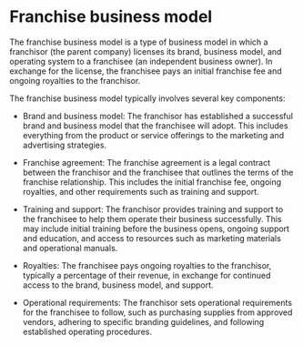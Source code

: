 # Franchise business model

The franchise business model is a type of business model in which a franchisor (the parent company) licenses its brand, business model, and operating system to a franchisee (an independent business owner). In exchange for the license, the franchisee pays an initial franchise fee and ongoing royalties to the franchisor.

The franchise business model typically involves several key components:

* Brand and business model: The franchisor has established a successful brand and business model that the franchisee will adopt. This includes everything from the product or service offerings to the marketing and advertising strategies.

* Franchise agreement: The franchise agreement is a legal contract between the franchisor and the franchisee that outlines the terms of the franchise relationship. This includes the initial franchise fee, ongoing royalties, and other requirements such as training and support.

* Training and support: The franchisor provides training and support to the franchisee to help them operate their business successfully. This may include initial training before the business opens, ongoing support and education, and access to resources such as marketing materials and operational manuals.

* Royalties: The franchisee pays ongoing royalties to the franchisor, typically a percentage of their revenue, in exchange for continued access to the brand, business model, and support.

* Operational requirements: The franchisor sets operational requirements for the franchisee to follow, such as purchasing supplies from approved vendors, adhering to specific branding guidelines, and following established operating procedures.

